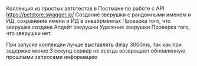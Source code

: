 Коллекция из простых автотестов в Постмане по работе с API https://petstore.swagger.io/
Создание зверушки с рандомными именем и ИД, сохранение имени и ИД в энвайрментах
Проверка того, что зверушка создана
Апдейт зверушки
Удаление зверушки
Проверка того, что зверушки нет.

При запуске коллекции лучше выставлять delay 3000ms, так как при задержке менее 3 секунд сервер не всегда возвращает обновленную прошлыми запросами информацию